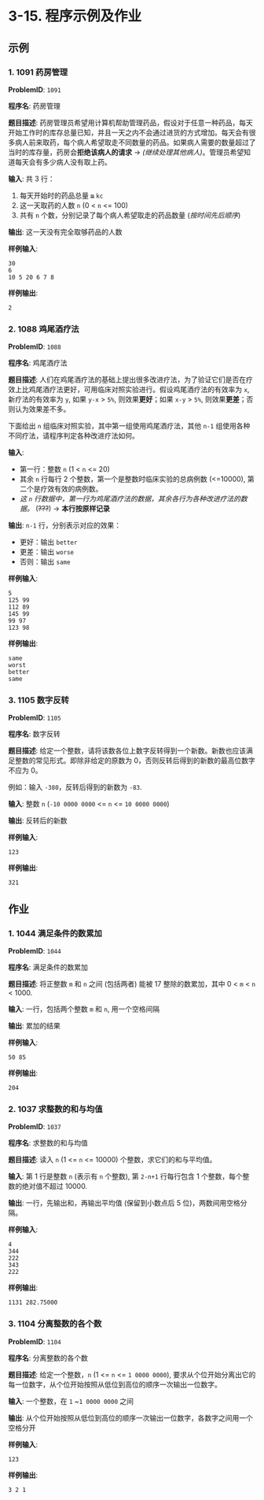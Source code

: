 # 3-15. 程序示例及作业

## 示例

### 1. 1091 药房管理

**ProblemID**: `1091`

**程序名**: 药房管理

**题目描述**: 药房管理员希望用计算机帮助管理药品，假设对于任意一种药品，每天开始工作时的库存总量已知，并且一天之内不会通过进货的方式增加。每天会有很多病人前来取药，每个病人希望取走不同数量的药品。如果病人需要的数量超过了当时的库存量，药房会**拒绝该病人的请求** -> *(继续处理其他病人)*。管理员希望知道每天会有多少病人没有取上药。

**输入**: 共 3 行：

1. 每天开始时的药品总量 ~~`m`~~ `kc`
2. 这一天取药的人数 `n` (0 < `n` <= 100)
3. 共有 `n` 个数，分别记录了每个病人希望取走的药品数量 (*按时间先后顺序*)

**输出**: 这一天没有完全取够药品的人数

**样例输入**:
```text
30
6
10 5 20 6 7 8
```

**样例输出**:
```text
2
```

### 2. 1088 鸡尾酒疗法

**ProblemID**: `1088`

**程序名**: 鸡尾酒疗法

**题目描述**: 人们在鸡尾酒疗法的基础上提出很多改进疗法，为了验证它们是否在疗效上比鸡尾酒疗法更好，可用临床对照实验进行。假设鸡尾酒疗法的有效率为 `x`, 新疗法的有效率为 `y`, 如果 `y-x` > `5%`, 则效果**更好**；如果 `x-y` > `5%`, 则效果**更差**；否则认为效果差不多。

下面给出 `n` 组临床对照实验，其中第一组使用鸡尾酒疗法，其他 `n-1` 组使用各种不同疗法，请程序判定各种改进疗法如何。

**输入**: 

- 第一行：整数 `n` (1 < `n` <= 20)
- 其余 `n` 行每行 2 个整数，第一个是整数时临床实验的总病例数 (<=10000), 第二个是疗效有效的病例数。
- *这 `n` 行数据中，第一行为鸡尾酒疗法的数据，其余各行为各种改进疗法的数据。* (~~???~~) -> **本行按原样记录**

**输出**: `n-1` 行，分别表示对应的效果：

- 更好：输出 `better`
- 更差：输出 `worse`
- 否则：输出 `same`

**样例输入**:
```text
5
125 99
112 89
145 99
99 97
123 98
```

**样例输出**:
```text
same
worst
better
same
```

### 3. 1105 数字反转

**ProblemID**: `1105`

**程序名**: 数字反转

**题目描述**: 给定一个整数，请将该数各位上数字反转得到一个新数。新数也应该满足整数的常见形式。即除非给定的原数为 0，否则反转后得到的新数的最高位数字不应为 0。

例如：输入 `-380`，反转后得到的新数为 `-83`.

**输入**: 整数 `n` (`-10 0000 0000` <= `n` <= `10 0000 0000`)

**输出**: 反转后的新数

**样例输入**:
```text
123
```

**样例输出**:
```text
321
```

## 作业

### 1. 1044 满足条件的数累加

**ProblemID**: `1044`

**程序名**: 满足条件的数累加

**题目描述**: 将正整数 `m` 和 `n` 之间 (包括两者) 能被 17 整除的数累加，其中 0 < `m` < `n` < 1000.

**输入**: 一行，包括两个整数 `m` 和 `n`, 用一个空格间隔

**输出**: 累加的结果

**样例输入**:
```text
50 85
```

**样例输出**:
```text
204
```

### 2. 1037 求整数的和与均值

**ProblemID**: `1037`

**程序名**: 求整数的和与均值

**题目描述**: 读入 `n` (1 <= `n` <= 10000) 个整数，求它们的和与平均值。

**输入**: 第 1 行是整数 `n` (表示有 `n` 个整数), 第 `2-n+1` 行每行包含 1 个整数，每个整数的绝对值不超过 10000.

**输出**: 一行，先输出和，再输出平均值 (保留到小数点后 5 位)，两数间用空格分隔。

**样例输入**:
```text
4
344
222
343
222
```

**样例输出**:
```text
1131 282.75000
```

### 3. 1104 分离整数的各个数

**ProblemID**: `1104`

**程序名**: 分离整数的各个数

**题目描述**: 给定一个整数，`n` (1 <= `n` <= `1 0000 0000`), 要求从个位开始分离出它的每一位数字，从个位开始按照从低位到高位的顺序一次输出一位数字。

**输入**: 一个整数，在 `1` ~`1 0000 0000` 之间

**输出**: 从个位开始按照从低位到高位的顺序一次输出一位数字，各数字之间用一个空格分开

**样例输入**:
```text
123
```

**样例输出**:
```text
3 2 1
```